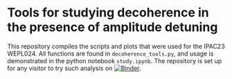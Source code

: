 # Tools for studying decoherence in the presence of amplitude detuning

This repository compiles the scripts and plots that were used for the IPAC23 WEPL024.
All functions are found in `decoherence_tools.py`, and usage is demonstrated in the python notebook `study.ipynb`.
The repository is set up for any visitor to try such analysis on [![Binder](https://mybinder.org/badge_logo.svg)](https://mybinder.org/v2/gh/mihofer/2d_decoherence/HEAD).